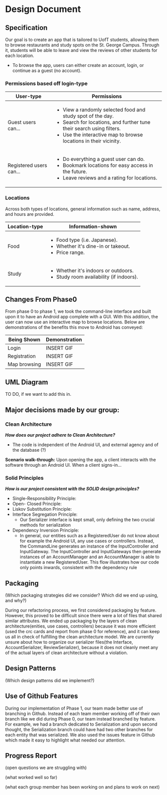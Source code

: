 # Design Document #

## Specification ##

Our goal is to create an app that is tailored to UofT students, allowing them to browse restaurants and study spots on the St. George Campus. Through it, students will be able to leave and view the reviews of other students for each location.

- To browse the app, users can either create an account, login, or continue as a guest (no account).

### Permissions based off login-type

| User-type  | Permissions |
|------------|-------------|
| Guest users can...     | <ul><li>View a randomly selected food and study spot of the day.</li><li>Search for locations, and further tune their search using filters.</li><li>Use the interactive map to browse locations in their vicinity.</li></ul>            |
| Registered users can... | <ul><li>Do everything a guest user can do.</li><li>Bookmark locations for easy access in the future.</li><li>Leave reviews and a rating for locations.</li></ul>            |

### Locations ###

Across both types of locations, general information such as name, address, and hours are provided.

| Location-type | Information-shown |
|---------------|-------------------|
| Food          | <ul><li>Food type (i.e. Japanese).</li><li>Whether it's dine-in or takeout.</li><li>Price range.</li></ul>                  |
| Study         | <ul><li>Whether it's indoors or outdoors.</li><li>Study room availability (if indoors).</li></ul>                  |

## Changes From Phase0 ##

From phase 0 to phase 1, we took the command-line interface and built upon it to have an Android app complete with a GUI. With this addition, the user can now use an interactive map to browse locations. Below are demonstrations of the benefits this move to Android has conveyed:

| Being Shown  | Demonstration |
|--------------|---------------|
| Login        | INSERT GIF    |
| Registration | INSERT GIF    |
| Map browsing | INSERT GIF    |

## UML Diagram ##

TO DO, if we want to add this in.

## Major decisions made by our group: ##

### Clean Architecture
**_How does our project adhere to Clean Architecture?_**
- The code is independent of the Android UI, and external agency and of the database (?)

**Scenario walk-through:**
    Upon opening the app, a client interacts with the software through an Android UI. When a client signs-in...

### Solid Principles
_**How is our project consistent with the SOLID design principles?**_

- Single-Responsibility Principle:
- Open- Closed Principle:
- Liskov Substitution Principle:
- Interface Segregation Principle:
  - Our Serializer interface is kept small, only defining the two crucial methods 
  for serialization 
- Dependency Inversion Principle:
  - In general, our entities such as a RegisteredUser do not know about for example the Android UI, any use cases
  or controllers. Instead, the CommandLine generates an instance of the InputController and InputGateway. 
  The InputController and InputGateways then generate instances of an AccountManager and an AccountManager is able to 
  instantiate a new RegisteredUser. This flow illustrates how our code only points inwards, consistent with the 
  dependency rule
  

## Packaging ##

(Which packaging strategies did we consider? Which did we end up using, and why?)

During our refactoring process, we first considered packaging by feature. However, 
this proved to be difficult since there were a lot of files that shared similar attributes.
We ended up packaging by the layers of clean architecture(enities, use cases, controllers) because it was more efficient
(used the crc cards and report from phase 0 for reference), and it can keep us all in check of fulfilling the clean 
architecture model. We are currently unsure about how to organize our serializer files(the Interface, AccountSerializer, 
ReviewSerializer), because it does not cleanly meet any of the actual layers of clean architecture without a violation.
## Design Patterns ##

(Which design patterns did we implement?)

## Use of Github Features ## 

During our implementation of Phase 1, our team made better use of branching in Github. Instead of each team member
working off of their own branch like we did during Phase 0, our team instead branched by feature. For example, we had a 
branch dedicated to Serialization and upon second thought, the Serialization branch could have had two other branches 
for each entity that was serialized. We also used the issues feature in Github which made it easy to highlight what 
needed our attention.

## Progress Report ##

(open questions we are struggling with)

(what worked well so far)

(what each group member has been working on and plans to work on next)